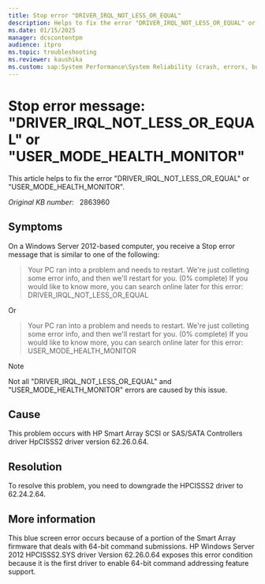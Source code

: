 ```yaml
---
title: Stop error "DRIVER_IRQL_NOT_LESS_OR_EQUAL"
description: Helps to fix the error "DRIVER_IRQL_NOT_LESS_OR_EQUAL" or "USER_MODE_HEALTH_MONITOR"
ms.date: 01/15/2025
manager: dcscontentpm
audience: itpro
ms.topic: troubleshooting
ms.reviewer: kaushika
ms.custom: sap:System Performance\System Reliability (crash, errors, bug check or Blue Screen, unexpected reboot), csstroubleshoot
---
```

# Stop error message: "DRIVER_IRQL_NOT_LESS_OR_EQUAL" or "USER_MODE_HEALTH_MONITOR"

This article helps to fix the error "DRIVER_IRQL_NOT_LESS_OR_EQUAL" or "USER_MODE_HEALTH_MONITOR".

_Original KB number:_ &nbsp; 2863960

## Symptoms

On a Windows Server 2012-based computer, you receive a Stop error message that is similar to one of the following:

>Your PC ran into a problem and needs to restart. We're just colleting some error info, and then we'll restart for you. (0% complete)
If you would like to know more, you can search online later for this error: DRIVER_IRQL_NOT_LESS_OR_EQUAL

Or

>Your PC ran into a problem and needs to restart. We're just colleting some error info, and then we'll restart for you. (0% complete)
If you would like to know more, you can search online later for this error: USER_MODE_HEALTH_MONITOR

> [!NOTE]
> Not all "DRIVER_IRQL_NOT_LESS_OR_EQUAL" and "USER_MODE_HEALTH_MONITOR" errors are caused by this issue.

## Cause

This problem occurs with HP Smart Array SCSI or SAS/SATA Controllers driver HpCISSS2 driver version 62.26.0.64.

## Resolution

To resolve this problem, you need to downgrade the HPCISSS2 driver to 62.24.2.64.

## More information

This blue screen error occurs because of a portion of the Smart Array firmware that deals with 64-bit command submissions. HP Windows Server 2012 HPCISSS2.SYS driver Version 62.26.0.64 exposes this error condition because it is the first driver to enable 64-bit command addressing feature support.
